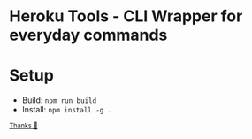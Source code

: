 # Heroku Tools - CLI Wrapper for everyday commands

# Setup

- Build: `npm run build`
- Install: `npm install -g .`

<sup>[Thanks 🙏](https://blog.logrocket.com/building-typescript-cli-node-js-commander/)</sub>
